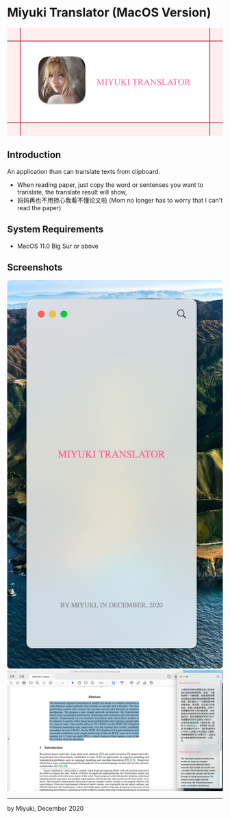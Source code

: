 # Miyuki Translator (MacOS Version)

<p align="center">
<img src="docs/social.png" ><br/>
</p>

## Introduction

An application than can translate texts from clipboard.

* When reading paper, just copy the word or sentenses you want to translate, the translate result will show,
* 妈妈再也不用担心我看不懂论文啦 (Mom no longer has to worry that I can't read the paper)

## System Requirements
* MacOS 11.0 Big Sur or above

## Screenshots


<div style="text-align: center">
    <img src="docs/main-ui.png" alt="main-ui"style="border-radius: 7px"/>
</div>


<img src="docs/example.png" alt="drawing" >

____
by Miyuki, December 2020